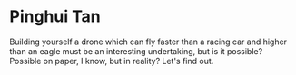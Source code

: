 # Pinghui Tan

Building yourself a drone which can fly faster than a racing car and higher than an eagle must be an interesting undertaking, but is it possible? Possible on paper, I know, but in reality? Let's find out.

